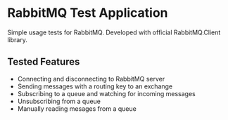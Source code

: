 # RabbitMQ Test Application

Simple usage tests for RabbitMQ. Developed with official RabbitMQ.Client library.

## Tested Features
- Connecting and disconnecting to RabbitMQ server
- Sending messages with a routing key to an exchange
- Subscribing to a queue and watching for incoming messages
- Unsubscribing from a queue
- Manually reading mesages from a queue




